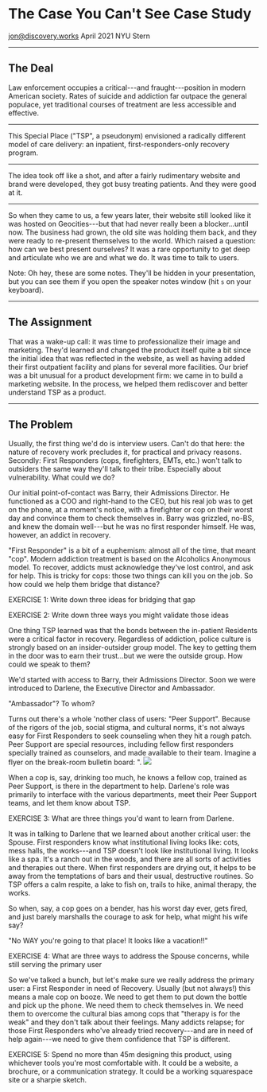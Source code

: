 # The Case You Can't See Case Study

jon@discovery.works
April 2021
NYU Stern 

---

## The Deal

Law enforcement occupies a critical---and fraught---position in modern American society. Rates of suicide and addiction far outpace the general populace, yet traditional courses of treatment are less accessible and effective. 


---

This Special Place ("TSP", a pseudonym) envisioned a radically different model of care delivery: an inpatient, first-responders-only recovery program. 

---

The idea took off like a shot, and after a fairly rudimentary website and brand were developed, they got busy treating patients. And they were good at it. 

---

So when they came to us, a few years later, their website still looked like it was hosted on Geocities---but that had never really been a blocker...until now. The business had grown, the old site was holding them back, and they were ready to re-present themselves to the world. Which raised a question: how can we best present ourselves? It was a rare opportunity to get deep and articulate who we are and what we do. It was time to talk to users.

Note:
  Oh hey, these are some notes. They'll be hidden in your presentation, but you can see them if you open the speaker notes window (hit `s` on your keyboard).

---


## The Assignment

That was a wake-up call: it was time to professionalize their image and marketing. They'd learned and changed the product itself quite a bit since the initial idea that was reflected in the website, as well as having added their first outpatient facility and plans for several more facilities. Our brief was a bit unusual for a product development firm: we came in to build a marketing website. In the process, we helped them rediscover and better understand TSP as a product.

---

The Problem
-----------

Usually, the first thing we'd do is interview users. Can't do that here: the nature of recovery work precludes it, for practical and privacy reasons. Secondly: First Responders (cops, firefighters, EMTs, etc.) won't talk to outsiders the same way they'll talk to their tribe. Especially about vulnerability. What could we do?

Our initial point-of-contact was Barry, their Admissions Director. He functioned as a COO and right-hand to the CEO, but his real job was to get on the phone, at a moment's notice, with a firefighter or cop on their worst day and convince them to check themselves in. Barry was grizzled, no-BS, and knew the domain well---but he was no first responder himself. He was, however, an addict in recovery.

"First Responder" is a bit of a euphemism: almost all of the time, that meant "cop". Modern addiction treatment is based on the Alcoholics Anonymous model. To recover, addicts must acknowledge they've lost control, and ask for help. This is tricky for cops: those two things can kill you on the job. So how could we help them bridge that distance?

EXERCISE 1: Write down three ideas for bridging that gap

EXERCISE 2: Write down three ways you might validate those ideas

One thing TSP learned was that the bonds between the in-patient Residents were a critical factor in recovery. Regardless of addiction, police culture is strongly based on an insider-outsider group model. The key to getting them in the door was to earn their trust...but we were the outside group. How could we speak to them?

We'd started with access to Barry, their Admissions Director. Soon we were introduced to Darlene, the Executive Director and Ambassador.

"Ambassador"? To whom?

Turns out there's a whole 'nother class of users: "Peer Support". Because of the rigors of the job, social stigma, and cultural norms, it's not always easy for First Responders to seek counseling when they hit a rough patch. Peer Support are special resources, including fellow first responders specially trained as counselors, and made available to their team. Imagine a flyer on the break-room bulletin board: ". ![](https://lh3.googleusercontent.com/vpmMvltJ_GYqq1ISUURgHpRYKB1hdjLWvr3d111GvAAnvwh3kHt57e1p5wPMvPSGyBrsoVIWFI2xVLsVQvdOQE0Z1TL2N9nPKSi_-kYk9MpnNKTsAK2A2V5FE5LWtr-i0umm0djX)

When a cop is, say, drinking too much, he knows a fellow cop, trained as Peer Support, is there in the department to help. Darlene's role was primarily to interface with the various departments, meet their Peer Support teams, and let them know about TSP.

EXERCISE 3: What are three things you'd want to learn from Darlene.

It was in talking to Darlene that we learned about another critical user: the Spouse. First responders know what institutional living looks like: cots, mess halls, the works---and TSP doesn't look like institutional living. It looks like a spa. It's a ranch out in the woods, and there are all sorts of activities and therapies out there. When first responders are drying out, it helps to be away from the temptations of bars and their usual, destructive routines. So TSP offers a calm respite, a lake to fish on, trails to hike, animal therapy, the works.

So when, say, a cop goes on a bender, has his worst day ever, gets fired, and just barely marshalls the courage to ask for help, what might his wife say?

"No WAY you're going to that place! It looks like a vacation!!"

EXERCISE 4: What are three ways to address the Spouse concerns, while still serving the primary user

So we've talked a bunch, but let's make sure we really address the primary user: a First Responder in need of Recovery. Usually (but not always!) this means a male cop on booze. We need to get them to put down the bottle and pick up the phone. We need them to check themselves in. We need them to overcome the cultural bias among cops that "therapy is for the weak" and they don't talk about their feelings. Many addicts relapse; for those First Responders who've already tried recovery---and are in need of help again---we need to give them confidence that TSP is different.

EXERCISE 5: Spend no more than 45m designing this product, using whichever tools you're most comfortable with. It could be a website, a brochure, or a communication strategy. It could be a working squarespace site or a sharpie sketch.

